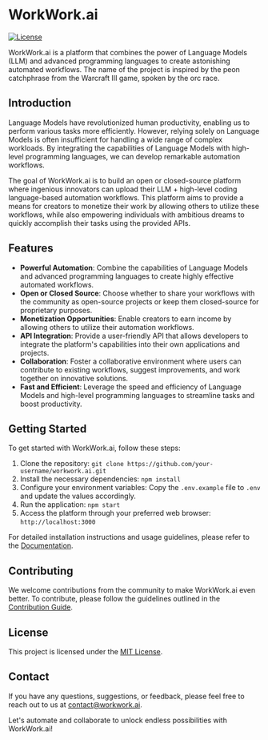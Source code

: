 # WorkWork.ai


[![License](https://img.shields.io/badge/license-MIT-blue.svg)](LICENSE)

WorkWork.ai is a platform that combines the power of Language Models (LLM) and advanced programming languages to create astonishing automated workflows. The name of the project is inspired by the peon catchphrase from the Warcraft III game, spoken by the orc race.

## Introduction

Language Models have revolutionized human productivity, enabling us to perform various tasks more efficiently. However, relying solely on Language Models is often insufficient for handling a wide range of complex workloads. By integrating the capabilities of Language Models with high-level programming languages, we can develop remarkable automation workflows.

The goal of WorkWork.ai is to build an open or closed-source platform where ingenious innovators can upload their LLM + high-level coding language-based automation workflows. This platform aims to provide a means for creators to monetize their work by allowing others to utilize these workflows, while also empowering individuals with ambitious dreams to quickly accomplish their tasks using the provided APIs.

## Features

- **Powerful Automation**: Combine the capabilities of Language Models and advanced programming languages to create highly effective automated workflows.
- **Open or Closed Source**: Choose whether to share your workflows with the community as open-source projects or keep them closed-source for proprietary purposes.
- **Monetization Opportunities**: Enable creators to earn income by allowing others to utilize their automation workflows.
- **API Integration**: Provide a user-friendly API that allows developers to integrate the platform's capabilities into their own applications and projects.
- **Collaboration**: Foster a collaborative environment where users can contribute to existing workflows, suggest improvements, and work together on innovative solutions.
- **Fast and Efficient**: Leverage the speed and efficiency of Language Models and high-level programming languages to streamline tasks and boost productivity.

## Getting Started

To get started with WorkWork.ai, follow these steps:

1. Clone the repository: `git clone https://github.com/your-username/workwork.ai.git`
2. Install the necessary dependencies: `npm install`
3. Configure your environment variables: Copy the `.env.example` file to `.env` and update the values accordingly.
4. Run the application: `npm start`
5. Access the platform through your preferred web browser: `http://localhost:3000`

For detailed installation instructions and usage guidelines, please refer to the [Documentation](docs/).

## Contributing

We welcome contributions from the community to make WorkWork.ai even better. To contribute, please follow the guidelines outlined in the [Contribution Guide](CONTRIBUTING.md).

## License

This project is licensed under the [MIT License](LICENSE).

## Contact

If you have any questions, suggestions, or feedback, please feel free to reach out to us at [contact@workwork.ai](mailto:contact@workwork.ai).

Let's automate and collaborate to unlock endless possibilities with WorkWork.ai!
